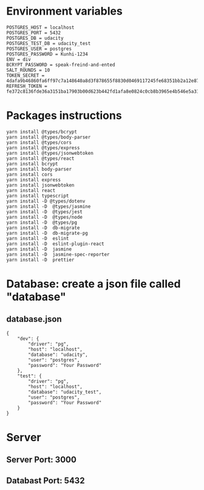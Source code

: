 # Environment variables
    POSTGRES_HOST = localhost
    POSTGRES_PORT = 5432
    POSTGRES_DB = udacity
    POSTGRES_TEST_DB = udacity_test
    POSTGRES_USER = postgres
    POSTGRES_PASSWORD = Kunhi-1234
    ENV = div
    BCRYPT_PASSWORD = speak-freind-and-ented
    SALT_ROUNDS = 10
    TOKEN_SECRET = 4dafa9b46860fa6ff97c7a148640a8d3f878655f8830d0469117245fe68351bb2a12e8755a230614651a290886a67995157140597b29dea2cd7e7c796d6fe89a
    REFRESH_TOKEN = fe372c8136fde36a3151ba17903b00d623b442fd1afa8e0824c0cb8b3965e4b546e5a318c23a40ece20284a82332e0b63ec49a4e35491ff51d0dcb688d0b0be8

# Packages instructions

    yarn install @types/bcrypt
    yarn install @types/body-parser
    yarn install @types/cors
    yarn install @types/express
    yarn install @types/jsonwebtoken
    yarn install @types/react
    yarn install bcrypt
    yarn install body-parser
    yarn install cors
    yarn install express
    yarn install jsonwebtoken
    yarn install react
    yarn install typescript
    yarn install -D @types/dotenv
    yarn install -D  @types/jasmine
    yarn install -D  @types/jest
    yarn install -D  @types/node
    yarn install -D  @types/pg
    yarn install -D  db-migrate
    yarn install -D  db-migrate-pg
    yarn install -D  eslint
    yarn install -D  eslint-plugin-react
    yarn install -D  jasmine
    yarn install -D  jasmine-spec-reporter
    yarn install -D  prettier

# Database: create a json file called "database"
## database.json
    {
        "dev": {
            "driver": "pg",
            "host": "localhost",
            "database": "udacity",
            "user": "postgres",
            "password": "Your Password"
        },
        "test": {
            "driver": "pg",
            "host": "localhost",
            "database": "udacity_test",
            "user": "postgres",
            "password": "Your Password"
        }
    }


# Server
## Server Port: 3000
## Databast Port: 5432